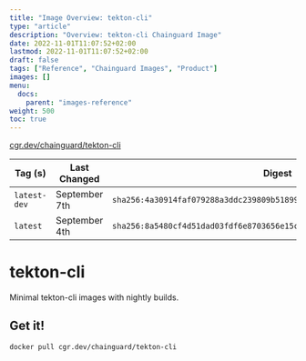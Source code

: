 ```yaml
---
title: "Image Overview: tekton-cli"
type: "article"
description: "Overview: tekton-cli Chainguard Image"
date: 2022-11-01T11:07:52+02:00
lastmod: 2022-11-01T11:07:52+02:00
draft: false
tags: ["Reference", "Chainguard Images", "Product"]
images: []
menu:
  docs:
    parent: "images-reference"
weight: 500
toc: true
---
```


[cgr.dev/chainguard/tekton-cli](https://github.com/chainguard-images/images/tree/main/images/tekton-cli)

| Tag (s)       | Last Changed  | Digest                                                                    |
|---------------|---------------|---------------------------------------------------------------------------|
|  `latest-dev` | September 7th | `sha256:4a30914faf079288a3ddc239809b5189905def2342a204d42cd1f2602bf46211` |
|  `latest`     | September 4th | `sha256:8a5480cf4d51dad03fdf6e8703656e15c5fb841b2ae3116d7541ccecfa2bd645` |

# tekton-cli

Minimal tekton-cli images with nightly builds.

## Get it!

```shell
docker pull cgr.dev/chainguard/tekton-cli
```
